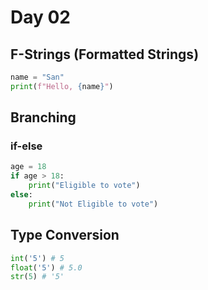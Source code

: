 # Day 02

## F-Strings (Formatted Strings)

```python
name = "San"
print(f"Hello, {name}")
```

## Branching

### if-else

```python
age = 18
if age > 18:
    print("Eligible to vote")
else:
    print("Not Eligible to vote")
```

## Type Conversion

```python
int('5') # 5
float('5') # 5.0
str(5) # '5'
```